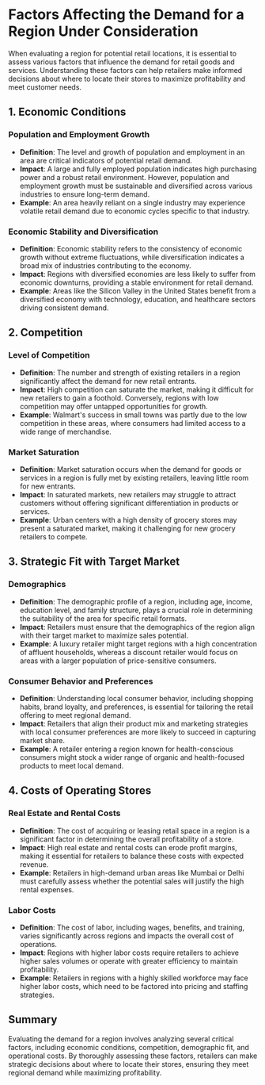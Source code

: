 # Factors Affecting the Demand for a Region Under Consideration

When evaluating a region for potential retail locations, it is essential to assess various factors that influence the demand for retail goods and services. Understanding these factors can help retailers make informed decisions about where to locate their stores to maximize profitability and meet customer needs.

## 1. Economic Conditions

### Population and Employment Growth
- **Definition**: The level and growth of population and employment in an area are critical indicators of potential retail demand.
- **Impact**: A large and fully employed population indicates high purchasing power and a robust retail environment. However, population and employment growth must be sustainable and diversified across various industries to ensure long-term demand.
- **Example**: An area heavily reliant on a single industry may experience volatile retail demand due to economic cycles specific to that industry.

### Economic Stability and Diversification
- **Definition**: Economic stability refers to the consistency of economic growth without extreme fluctuations, while diversification indicates a broad mix of industries contributing to the economy.
- **Impact**: Regions with diversified economies are less likely to suffer from economic downturns, providing a stable environment for retail demand.
- **Example**: Areas like the Silicon Valley in the United States benefit from a diversified economy with technology, education, and healthcare sectors driving consistent demand.

## 2. Competition

### Level of Competition
- **Definition**: The number and strength of existing retailers in a region significantly affect the demand for new retail entrants.
- **Impact**: High competition can saturate the market, making it difficult for new retailers to gain a foothold. Conversely, regions with low competition may offer untapped opportunities for growth.
- **Example**: Walmart's success in small towns was partly due to the low competition in these areas, where consumers had limited access to a wide range of merchandise.

### Market Saturation
- **Definition**: Market saturation occurs when the demand for goods or services in a region is fully met by existing retailers, leaving little room for new entrants.
- **Impact**: In saturated markets, new retailers may struggle to attract customers without offering significant differentiation in products or services.
- **Example**: Urban centers with a high density of grocery stores may present a saturated market, making it challenging for new grocery retailers to compete.

## 3. Strategic Fit with Target Market

### Demographics
- **Definition**: The demographic profile of a region, including age, income, education level, and family structure, plays a crucial role in determining the suitability of the area for specific retail formats.
- **Impact**: Retailers must ensure that the demographics of the region align with their target market to maximize sales potential.
- **Example**: A luxury retailer might target regions with a high concentration of affluent households, whereas a discount retailer would focus on areas with a larger population of price-sensitive consumers.

### Consumer Behavior and Preferences
- **Definition**: Understanding local consumer behavior, including shopping habits, brand loyalty, and preferences, is essential for tailoring the retail offering to meet regional demand.
- **Impact**: Retailers that align their product mix and marketing strategies with local consumer preferences are more likely to succeed in capturing market share.
- **Example**: A retailer entering a region known for health-conscious consumers might stock a wider range of organic and health-focused products to meet local demand.

## 4. Costs of Operating Stores

### Real Estate and Rental Costs
- **Definition**: The cost of acquiring or leasing retail space in a region is a significant factor in determining the overall profitability of a store.
- **Impact**: High real estate and rental costs can erode profit margins, making it essential for retailers to balance these costs with expected revenue.
- **Example**: Retailers in high-demand urban areas like Mumbai or Delhi must carefully assess whether the potential sales will justify the high rental expenses.

### Labor Costs
- **Definition**: The cost of labor, including wages, benefits, and training, varies significantly across regions and impacts the overall cost of operations.
- **Impact**: Regions with higher labor costs require retailers to achieve higher sales volumes or operate with greater efficiency to maintain profitability.
- **Example**: Retailers in regions with a highly skilled workforce may face higher labor costs, which need to be factored into pricing and staffing strategies.

## Summary
Evaluating the demand for a region involves analyzing several critical factors, including economic conditions, competition, demographic fit, and operational costs. By thoroughly assessing these factors, retailers can make strategic decisions about where to locate their stores, ensuring they meet regional demand while maximizing profitability.
